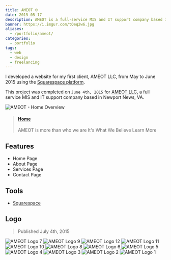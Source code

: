 ```yaml
---
title: AMEOT 🌐
date: 2015-05-17
description: AMEOT is a full-service MIS and IT support company based in Newport News, VA.
banner: https://i.imgur.com/tQeq2w6.jpg
aliases:
  - /portfolio/ameot/
categories:
  - portfolio
tags:
  - web
  - design
  - freelancing
---
```


I developed a website for my first client, AMEOT LLC, from May to June 2015 using the [Squarespace platform](https://squarespace.com 'Squarespace').

This project was completed on `June 4th, 2015` for [AMEOT LLC](https://www.ameot.com 'AMEOT'), a full service MIS and IT support company based in Newport News, VA.

![AMEOT - Home Overview](https://lh3.googleusercontent.com/yZ-ZXuIUPUuZcnHadNVrixnaxXQ0CxTHZ9Gbfl8zhqAb5bQPAhhks9tsekH4KQ10tgAMhI4DxyCn3J3xWHCCRi2BMrzEfrJ__f_6Yc5vR3PkmyCCUNc6uNNN2aO_0LWGIbFtfm2lJeYqraBnqto54q88YQR_gD_yF1IryGOcGGRKdSMGTLs9dbXgLSGdbCPy9KumiSt1nh8fTaOhE9ZS3VvgFTU235zqr0OJo0JpfStNwOv_aZ4s_Y53FiNgukd_MeJbd4iGAVfPV6kGeMEXOpOexZ1SbpruIEXUx8VgVYllC0hqYy2jHaqzM6Nx1A3-WPVZcqdGJpTiHNO8rtyh-mFp885eVB6w_FZBF3RcWp1Csfe_Yf8Dn8CBh9MS4xjxo3dJcFXJm1V08wDReDBSO0zDbuKiqPEMHNWUTR4sUp5AxitCLuetU_9GZkF_COmn1TVifrG6-djPXi3-c5OO_bTnBGWBJeu1my4TnmVRf5f2F0KzJbhJAVk-6Br5rVkhjarKTBcwWVldeCNzteDOFrjcLU1Z1cRBayr4uJOx83tNOHbygbmhSeY0ndwUh8oaYWLOz39w2LRT1I_LsjSrA3LW_atNJgPvX2aMXes4g2arEnlukMNnPmZJsfm9O5qU=w457-h220-no)

<blockquote class="embedly-card"><h4><a href="https://www.ameot.com">Home</a></h4><p>AMEOT is more than who we are It's What We Believe Learn More</p></blockquote>
<script async src="//cdn.embedly.com/widgets/platform.js" charset="UTF-8"></script>

## Features

- Home Page
- About Page
- Services Page
- Contact Page

## Tools

- [Squarespace](https://www.squarespace.com/ 'Squarespace')

## Logo

> Published July 4th, 2015

![AMEOT Logo 7](https://i.imgur.com/tQeq2w6.jpg)
![AMEOT Logo 9](https://i.imgur.com/elkGlM9.jpg)
![AMEOT Logo 12](https://i.imgur.com/s0dF6uq.jpg)
![AMEOT Logo 11](https://i.imgur.com/2WVPlcZ.jpg)
![AMEOT Logo 10](https://i.imgur.com/wVDeDZe.jpg)
![AMEOT Logo 8](https://i.imgur.com/rQohltw.jpg)
![AMEOT Logo 6](https://i.imgur.com/q65VD32.jpg)
![AMEOT Logo 5](https://i.imgur.com/YdtY2Z9.jpg)
![AMEOT Logo 4](https://i.imgur.com/YhDuDBK.jpg)
![AMEOT Logo 3](https://i.imgur.com/P37zIpF.jpg)
![AMEOT Logo 2](https://i.imgur.com/Ns8JBfA.jpg)
![AMEOT Logo 1](https://i.imgur.com/o2bOavP.jpg)
